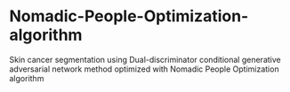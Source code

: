# Nomadic-People-Optimization-algorithm
Skin cancer segmentation using Dual-discriminator conditional generative adversarial network method optimized with Nomadic People Optimization algorithm
